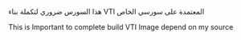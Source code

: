 
هذا السورس ضروري لتكملة بناء VTI المعتمدة على سورسي الخاص

This is Important to complete build VTI Image depend on my source
